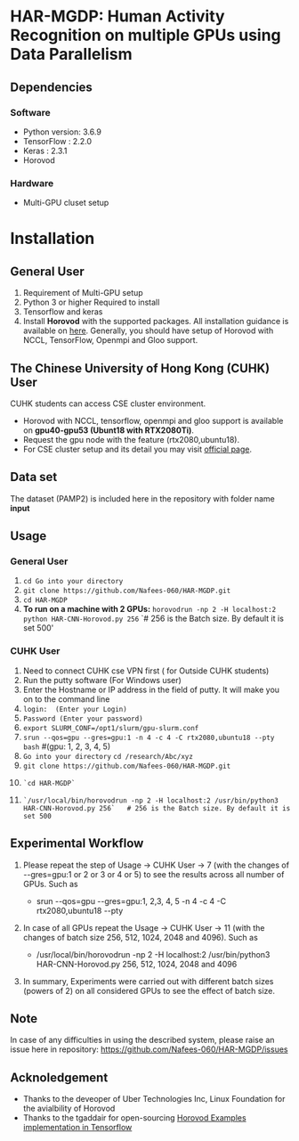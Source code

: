 # HAR-MGDP:  Human Activity Recognition on multiple GPUs using Data Parallelism 
## Dependencies
### Software
- Python version: 3.6.9
- TensorFlow : 2.2.0
- Keras : 2.3.1
- Horovod
### Hardware 
- Multi-GPU cluset setup 
# Installation
## General User
1.	Requirement of Multi-GPU setup
2.	Python 3 or higher Required to install
3.	Tensorflow and keras
4.	Install **Horovod** with the supported packages. All installation guidance is available on [here](https://github.com/horovod/horovod). Generally, you should have setup of Horovod with NCCL, TensorFlow, Openmpi and Gloo support.
## The Chinese University of Hong Kong (CUHK) User
 CUHK students can access CSE cluster environment. 
-	Horovod with NCCL, tensorflow, openmpi and gloo support is available on **gpu40-gpu53 (Ubunt18 with RTX2080Ti)**. 
-	Request the gpu node with the feature (rtx2080,ubuntu18).
-	For CSE cluster setup and its detail you may visit [official page](https://www.cuhk.edu.hk/itsc/hpc/slurm.html).
## Data set
The dataset (PAMP2) is included here in the repository with folder name **input**
## Usage 
### General User
  1. `cd Go into your directory`
  2.  `git clone https://github.com/Nafees-060/HAR-MGDP.git`
  3. `cd HAR-MGDP`
  5.  **To run on a machine with 2 GPUs:** `horovodrun -np 2 -H localhost:2 python HAR-CNN-Horovod.py 256` `# 256 is the Batch size. By default it is set 500' 
### CUHK User 
 1. Need to connect CUHK cse VPN first ( for Outside CUHK students)
 2. Run the putty software   (For Windows user)
 3. Enter the Hostname or IP address in the field of putty. It will make you on to the command line 
 4. `login:  (Enter your Login)`
 5. `Password (Enter your password)`
 6. `export SLURM_CONF=/opt1/slurm/gpu-slurm.conf`
 7.	`srun --qos=gpu --gres=gpu:1 -n 4 -c 4 -C rtx2080,ubuntu18 --pty bash`  #(gpu: 1, 2, 3, 4, 5)
 8.	 `Go into your directory` `cd /research/Abc/xyz`
 9.	  `git clone https://github.com/Nafees-060/HAR-MGDP.git`
 10.	 `cd HAR-MGDP`
 11.	 `/usr/local/bin/horovodrun -np 2 -H localhost:2 /usr/bin/python3 HAR-CNN-Horovod.py 256`   # 256 is the Batch size. By default it is set 500

## Experimental Workflow 
1.	Please repeat the step of Usage -> CUHK User -> 7 (with the changes of --gres=gpu:1 or 2 or 3 or 4 or 5) to see the results across all number of GPUs. Such as 
    * srun --qos=gpu --gres=gpu:1, 2,3, 4, 5 -n 4 -c 4 -C rtx2080,ubuntu18 --pty
2.	In case of all GPUs repeat the Usage -> CUHK User -> 11 (with the changes of batch size 256, 512, 1024, 2048 and 4096). Such as 
    *	/usr/local/bin/horovodrun -np 2 -H localhost:2 /usr/bin/python3 HAR-CNN-Horovod.py 256, 512, 1024, 2048 and 4096

3.	In summary, Experiments were carried out with different batch sizes (powers of 2) on all considered GPUs to see the effect of batch size.

## Note 
In case of any difficulties in using the described system, please raise an issue here in repository: https://github.com/Nafees-060/HAR-MGDP/issues


## Acknoledgement 
- Thanks to the deveoper of Uber Technologies Inc, Linux Foundation for the avialbility of Horovod
- Thanks to the tgaddair for open-sourcing [Horovod Examples implementation in Tensorflow](https://github.com/horovod/horovod/tree/master/examples/tensorflow2)


